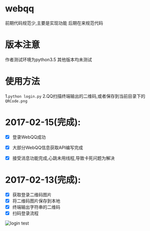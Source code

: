 # webqq
前期代码规范少,主要是实现功能
后期在来规范代码

# 版本注意
作者测试环境为python3.5
其他版本均未测试

# 使用方法
1.```python login.py```
2.QQ扫描终端输出的二维码,或者保存到当前目录下的```QRCode.png```



# 2017-02-15(完成):
- [x] 登录WebQQ成功
- [x] 大部分WebQQ信息获取API编写完成
- [x] 接受消息功能完成,心跳未用线程,导致卡死问题为解决



# 2017-02-13(完成):
- [x] 获取登录二维码图片
- [x] 将二维码图片保存到本地
- [x] 终端输出字符串的二维码
- [x] 扫码登录流程

![login test](https://www.wd0g.com/wp-content/uploads/2017/02/login-1.gif)